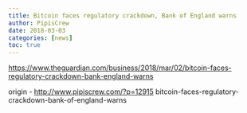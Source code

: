 ```yaml
---
title: Bitcoin faces regulatory crackdown, Bank of England warns
author: PipisCrew
date: 2018-03-03
categories: [news]
toc: true
---
```


https://www.theguardian.com/business/2018/mar/02/bitcoin-faces-regulatory-crackdown-bank-england-warns

origin - http://www.pipiscrew.com/?p=12915 bitcoin-faces-regulatory-crackdown-bank-of-england-warns